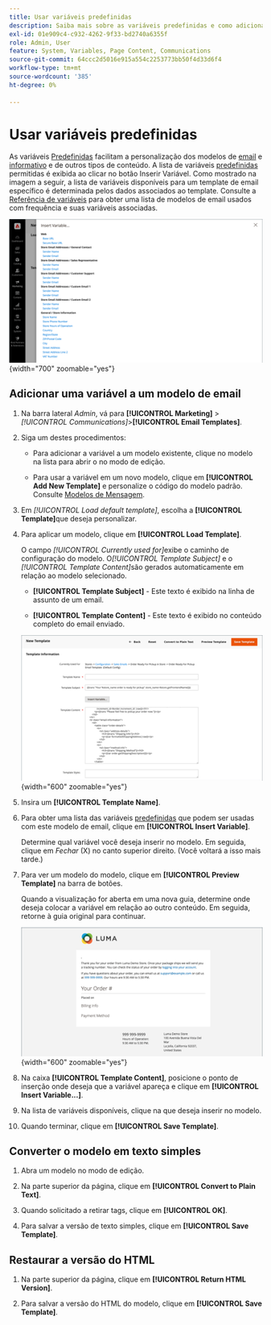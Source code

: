 ```yaml
---
title: Usar variáveis predefinidas
description: Saiba mais sobre as variáveis predefinidas e como adicioná-las em um modelo de email.
exl-id: 01e909c4-c932-4262-9f33-bd2740a6355f
role: Admin, User
feature: System, Variables, Page Content, Communications
source-git-commit: 64ccc2d5016e915a554c2253773bb50f4d33d6f4
workflow-type: tm+mt
source-wordcount: '385'
ht-degree: 0%

---
```


# Usar variáveis predefinidas

As variáveis [Predefinidas](variables-predefined.md) facilitam a personalização dos modelos de [email](email-templates.md) e [informativo](../merchandising-promotions/newsletters.md) e de outros tipos de conteúdo. A lista de variáveis [predefinidas](variables-predefined.md) permitidas é exibida ao clicar no botão Inserir Variável. Como mostrado na imagem a seguir, a lista de variáveis disponíveis para um template de email específico é determinada pelos dados associados ao template. Consulte a [Referência de variáveis](variables-reference.md) para obter uma lista de modelos de email usados com frequência e suas variáveis associadas.

![Variáveis Predefinidas para o Modelo de Email](./assets/email-template-new-pickup-order-predefined-variables.png){width="700" zoomable="yes"}

## Adicionar uma variável a um modelo de email

1. Na barra lateral _Admin_, vá para **[!UICONTROL Marketing]** > _[!UICONTROL Communications]_>**[!UICONTROL Email Templates]**.

1. Siga um destes procedimentos:

   - Para adicionar a variável a um modelo existente, clique no modelo na lista para abrir o no modo de edição.

   - Para usar a variável em um novo modelo, clique em **[!UICONTROL Add New Template]** e personalize o código do modelo padrão. Consulte [Modelos de Mensagem](email-template-custom.md#message-templates).

1. Em _[!UICONTROL Load default template]_, escolha a **[!UICONTROL Template]**&#x200B;que deseja personalizar.

1. Para aplicar um modelo, clique em **[!UICONTROL Load Template]**.

   O campo _[!UICONTROL Currently used for]_&#x200B;exibe o caminho de configuração do modelo. O&#x200B;_[!UICONTROL Template Subject]_ e o _[!UICONTROL Template Content]_&#x200B;são gerados automaticamente em relação ao modelo selecionado.

   - **[!UICONTROL Template Subject]** - Este texto é exibido na linha de assunto de um email.

   - **[!UICONTROL Template Content]** - Este texto é exibido no conteúdo completo do email enviado.

   ![Conteúdo do Modelo de email](./assets/email-template-content.png){width="600" zoomable="yes"}

1. Insira um **[!UICONTROL Template Name]**.

1. Para obter uma lista das variáveis [predefinidas](variables-predefined.md) que podem ser usadas com este modelo de email, clique em **[!UICONTROL Insert Variable]**.

   Determine qual variável você deseja inserir no modelo. Em seguida, clique em _Fechar_ (X) no canto superior direito. (Você voltará a isso mais tarde.)

1. Para ver um modelo do modelo, clique em **[!UICONTROL Preview Template]** na barra de botões.

   Quando a visualização for aberta em uma nova guia, determine onde deseja colocar a variável em relação ao outro conteúdo. Em seguida, retorne à guia original para continuar.

   ![Visualizar Modelo](./assets/email-template-new-pickup-order-preview.png){width="600" zoomable="yes"}

1. Na caixa **[!UICONTROL Template Content]**, posicione o ponto de inserção onde deseja que a variável apareça e clique em **[!UICONTROL Insert Variable...]**.

1. Na lista de variáveis disponíveis, clique na que deseja inserir no modelo.

1. Quando terminar, clique em **[!UICONTROL Save Template]**.

## Converter o modelo em texto simples

1. Abra um modelo no modo de edição.

1. Na parte superior da página, clique em **[!UICONTROL Convert to Plain Text]**.

1. Quando solicitado a retirar tags, clique em **[!UICONTROL OK]**.

1. Para salvar a versão de texto simples, clique em **[!UICONTROL Save Template]**.

## Restaurar a versão do HTML

1. Na parte superior da página, clique em **[!UICONTROL Return HTML Version]**.

1. Para salvar a versão do HTML do modelo, clique em **[!UICONTROL Save Template]**.
